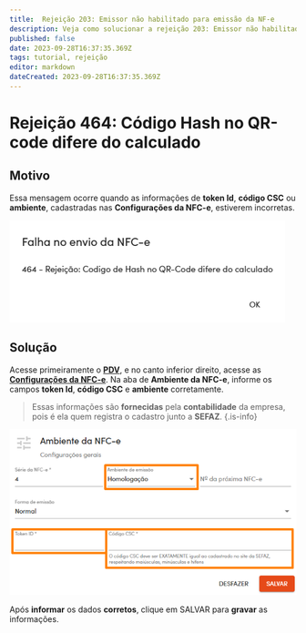 ```yaml
---
title:  Rejeição 203: Emissor não habilitado para emissão da NF-e
description: Veja como solucionar a rejeição 203: Emissor não habilitado para emissão da NF-e no Gweb.
published: false
date: 2023-09-28T16:37:35.369Z
tags: tutorial, rejeição
editor: markdown
dateCreated: 2023-09-28T16:37:35.369Z
---
```


# Rejeição 464: Código Hash no QR-code difere do calculado

## Motivo

Essa mensagem ocorre quando as informações de **token Id**, **código CSC** ou **ambiente**, cadastradas nas **Configurações da NFC-e**, estiverem incorretas.

![Texto da rejeição](/tutoriais/rejeicoes/464/msg_rej_464.png)

## Solução

Acesse primeiramente o [**PDV**](/movimentos/pdv), e no canto inferior direito, acesse as [**Configurações da NFC-e**](/movimentos/pdv#configurações-da-nfc-e). Na aba de **Ambiente da NFC-e**, informe os campos **token Id**, **código CSC** e **ambiente** corretamente.

> Essas informações são **fornecidas** pela **contabilidade** da empresa, pois é ela quem registra o cadastro junto a **SEFAZ**.
{.is-info}

![Solução da rejeição](/tutoriais/rejeicoes/464/sol_rej_464.png)

Após **informar** os dados **corretos**, clique em <span class="mat-button mat-accent">SALVAR</span> para **gravar** as informações.
